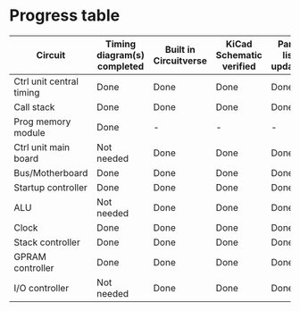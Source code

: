 # Progress table

| Circuit | Timing diagram(s) completed | Built in Circuitverse | KiCad Schematic verified | Parts list updated | KiCad PCB | PCB built/aquired | Assembled | Tested |
| - | - | - | - | - | - | - | - | - |
| Ctrl unit central timing | Done | Done | Done | Done | Done | - | - | - |
| Call stack | Done | Done | Done | Done | Done | - | -| - |
| Prog memory module | Done | - | - | - | - | - | - | - |
| Ctrl unit main board | Not needed | Done | Done | Done | Done | - | - | - |
| Bus/Motherboard | Done | Done | Done | Done | Done | - | - | - |
| Startup controller | Done | Done | Done | Done | Done | - | - | - |
| ALU | Not needed | Done | Done | Done | - | - | - | - |
| Clock | Done | Done | Done | Done | Done | Working on it | - | - |
| Stack controller | Done | Done | Done | Done | Done | - | - | - |
| GPRAM controller | Done | Done | Done | Done | Done | - | - | - |
| I/O controller | Not needed | Done | Done | Done | Done | - | - | - |